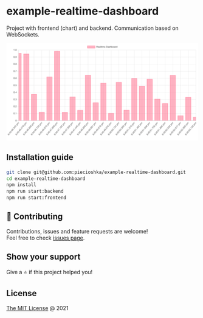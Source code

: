# example-realtime-dashboard

Project with frontend (chart) and backend. Communication based on WebSockets.

![](./demo.png)

## Installation guide

```bash
git clone git@github.com:piecioshka/example-realtime-dashboard.git
cd example-realtime-dashboard
npm install
npm run start:backend
npm run start:frontend
```

## 🤝 Contributing

Contributions, issues and feature requests are welcome!<br />
Feel free to check [issues page](https://github.com/piecioshka/example-realtime-dashboard/issues/).

## Show your support

Give a ⭐️ if this project helped you!

## License

[The MIT License](http://piecioshka.mit-license.org) @ 2021

